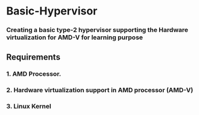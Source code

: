 # Basic-Hypervisor

### Creating a basic type-2 hypervisor supporting the Hardware virtualization for AMD-V for learning purpose

## Requirements

### 1. AMD Processor.
### 2. Hardware virtualization support in AMD processor (AMD-V)
### 3. Linux Kernel
